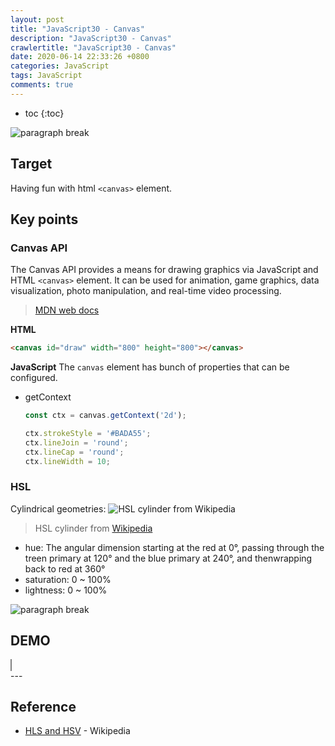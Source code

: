 ```yaml
---
layout: post
title: "JavaScript30 - Canvas"
description: "JavaScript30 - Canvas"
crawlertitle: "JavaScript30 - Canvas"
date: 2020-06-14 22:33:26 +0800
categories: JavaScript
tags: JavaScript
comments: true
---
```

- toc
{:toc}

![paragraph break](https://order-brother.s3-ap-northeast-1.amazonaws.com/paragraph+break/separator-1.png)

## Target
Having fun with html `<canvas>` element.

## Key points
### Canvas API
The Canvas API provides a means for drawing graphics via JavaScript and HTML `<canvas>` element. It can be used for animation, game graphics, data visualization, photo manipulation, and real-time video processing.
> [MDN web docs](https://developer.mozilla.org/en-US/docs/Web/API/Canvas_API)

**HTML**
```html
<canvas id="draw" width="800" height="800"></canvas>
```

**JavaScript**
The `canvas` element has bunch of properties that can be configured.
- getContext
  ```js
  const ctx = canvas.getContext('2d');

  ctx.strokeStyle = '#BADA55';
  ctx.lineJoin = 'round';
  ctx.lineCap = 'round';
  ctx.lineWidth = 10;
  ```

### HSL
Cylindrical geometries:
![HSL cylinder from Wikipedia](https://upload.wikimedia.org/wikipedia/commons/thumb/6/6b/HSL_color_solid_cylinder_saturation_gray.png/640px-HSL_color_solid_cylinder_saturation_gray.png)
> HSL cylinder from [Wikipedia](https://en.wikipedia.org/wiki/HSL_and_HSV)

- hue: The angular dimension starting at the red at 0°, passing through the treen primary at 120° and the blue primary at 240°, and thenwrapping back to red at 360°
- saturation: 0 ~ 100%
- lightness: 0 ~ 100%

![paragraph break](https://order-brother.s3-ap-northeast-1.amazonaws.com/paragraph+break/separator-1.png)

## DEMO
<div id="canvas-wrapper">
  <canvas id="draw" style="border: 1px solid gray" height="500"></canvas>
</div>
<script>
    const demo = document.querySelector('#demo');
    const canvas = document.querySelector('#draw');
    const ctx = canvas.getContext('2d');
    let canvasWrapper = document.getElementById('canvas-wrapper');
    canvas.width = canvasWrapper.offsetWidth;
    canvas.height = canvasWrapper.offsetHeight;

    function resizeCanvas(){
      console.log('resizing~');
      canvas.width = canvasWrapper.offsetWidth;
      canvas.height = canvasWrapper.offsetHeight;
      ctx.strokeStyle = '#fa0';
      ctx.lineJoin = 'round';
      ctx.lineCap = 'round';
      ctx.lineWidth = 100;
      ctx.globalCompositeOperation = 'color';
      ctx.miterLimit = 100;
    };

    window.addEventListener('resize', resizeCanvas);
    resizeCanvas();

    let isDrawing = false;
    let lastX = 0;
    let lastY = 0;
    let hue = 0;
    let direction = true;

    function draw(e) {
      if (!isDrawing) return;
      ctx.strokeStyle = `hsl(${hue}, 100%, 50%)`;
      ctx.beginPath();
      ctx.moveTo(lastX, lastY);
      ctx.lineTo(e.offsetX, e.offsetY);
      ctx.stroke();
      [lastX, lastY] = [e.offsetX, e.offsetY];

      hue++;
      if (hue >= 360) {
        hue = 0;
      };

      if (ctx.lineWidth >= 100 || ctx.lineWidth <= 1) {
        direction = !direction;
      }

      if (direction) {
        ctx.lineWidth++;
      } else {
        ctx.lineWidth--;
      }
    }

    canvas.addEventListener('mousedown', (e) => {
      isDrawing = true;
      [lastX, lastY] = [e.offsetX, e.offsetY];
    });

    function resizeCanvasToDisplaySize(canvas) {
      const width = canvas.clientWidth;
      const height = canvas.clientHeight;

      if (canvas.width !== width || canvas.height !== height) {
        canvas.width = width;
        canvas.height = height;
        return true;
      }

      return false;
    }

    canvas.addEventListener('mousemove', draw);
    canvas.addEventListener('mouseup', () => isDrawing = false);
    canvas.addEventListener('mouseout', () => isDrawing = false);
</script>
---

## Reference
- [HLS and HSV](https://en.wikipedia.org/wiki/HSL_and_HSV) - Wikipedia